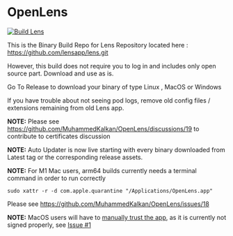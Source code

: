 # OpenLens

[![Build Lens](https://github.com/MuhammedKalkan/OpenLens/actions/workflows/main.yml/badge.svg)](https://github.com/MuhammedKalkan/OpenLens/actions/workflows/main.yml)

This is the Binary Build Repo for Lens Repository located here : https://github.com/lensapp/lens.git

However, this build does not require you to log in and includes only  open source part. Download and use as is.

Go To Release to download your binary of type Linux , MacOS or Windows

If you have trouble about not seeing pod logs, remove old config files / extensions remaining from old Lens app.

**NOTE:** Please see https://github.com/MuhammedKalkan/OpenLens/discussions/19 to contribute to certificates discussion

**NOTE:** Auto Updater is now live starting with every binary downloaded from Latest tag or the corresponding release assets.

**NOTE:** For M1 Mac users, arm64 builds currently needs a terminal command in order to run correctly 

`sudo xattr -r -d com.apple.quarantine "/Applications/OpenLens.app"`

Please see https://github.com/MuhammedKalkan/OpenLens/issues/18

**NOTE:** MacOS users will have to [manually trust the app](https://support.apple.com/guide/mac-help/open-a-mac-app-from-an-unidentified-developer-mh40616/mac), as it is currently not signed properly, see [Issue #1](https://github.com/MuhammedKalkan/OpenLens/issues/1)
